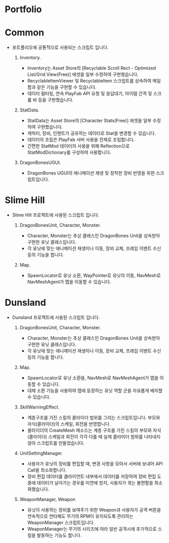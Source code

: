 # Portfolio

# Common
- 포트폴리오에 공통적으로 사용되는 스크립트 입니다.


  1. Inventory.
     - Inventory는 Asset Store의 [Recyclable Scroll Rect - Optimized List/Grid View(Free)] 에셋을 일부 수정하여 구현했습니다.
     - RecyclableItemViewer 및 RecyclableItem 스크립트를 상속하여 메일함과 같은 기능을 구현할 수 있습니다.
     - 데이터 필터링, 연속 PlayFab API 요청 및 응답대기, 아이템 간격 및 스크롤 바 등을 구현했습니다.


  2. StatData.
     - StatData는 Asset Store의 [Character Stats(Free)] 에셋을 일부 수정하여 구현했습니다.
     - 캐릭터, 장비, 인챈트가 공유하는 데이터로 Stat을 변경할 수 있습니다.
     - 데이터의 조립은 PlayFab 서버 사용을 전제로 조립합니다.
     - 간편한 StatMod 데이터의 사용을 위해 Reflection으로 StatModDictionary를 구성하여 사용합니다.


  3. DragonBonesUGUI.
     - DragonBones UGUI의 애니메이션 재생 및 장착한 장비 반영을 위한 스크립트입니다.


# Slime Hill
- Slime Hill 프로젝트에 사용된 스크립트 입니다.


  1. DragonBonesUnit, Character, Monster.
     - Character, Monster는 추상 클래스인 DragonBones Unit을 상속받아 구현한 유닛 클래스입니다.
     - 각 유닛에 맞는 애니메이션 재생이나 이동, 장비 교체, 프레임 이벤트 수신 등의 기능을 합니다.


  2. Map.
     - SpawnLocator로 유닛 소환, WayPointer로 유닛의 이동, NavMesh로 NavMeshAgent가 맵을 이동할 수 있습니다.


# Dunsland
- Dunsland 프로젝트에 사용된 스크립트 입니다.


  1. DragonBonesUnit, Character, Monster.
     - Character, Monster는 추상 클래스인 DragonBones Unit을 상속받아 구현한 유닛 클래스입니다.
     - 각 유닛에 맞는 애니메이션 재생이나 이동, 장비 교체, 프레임 이벤트 수신 등의 기능을 합니다.


  2. Map.
     - SpawnLocator로 유닛 소환을, NavMesh로 NavMeshAgent가 맵을 이동할 수 있습니다.
     - 대체 소환 기능을 사용하여 맵에 등장하는 유닛 역할 군을 자유롭게 배치할 수 있습니다.


  3. SkillWarningEffect.
     - 계층구조를 가진 스킬의 콜라이더 범위를 그리는 스크립트입니다. 부모와 자식(콜라이더)의 스케일, 회전을 반영합니다.
     - 콜라이더의 CreateMesh 메소드는 계층 구조를 가진 스킬의 부모와 자식(콜라이더) 스케일과 회전이 각각 다를 때 실제 콜라이더 범위를 나타내지 않아 스크립트를 만들었습니다.


  4. UnitSettingManager.
     - 사용자가 유닛의 장비를 편집할 때, 변경 사항을 모아서 서버에 보내어 API Call을 최소화합니다.
     - 장비 편집 데이터를 클라이언트 내부에서 데이터를 저장하여 장비 편집 도중에 데이터가 날아가는 경우를 미연에 방지, 사용자가 겪는 불편함을 최소화했습니다.


  5. WeaponManager, Weapon
     - 유닛이 사용하는 장비를 보여주기 위한 Weapon과 사용자가 공격 버튼을 연속적으로 연타해도 무기의 RPM이 유지되도록 관리하는 WeaponManager 스크립트입니다.
     - WeaponManager는 무기의 시리즈에 따라 일반 공격시에 추가적으로 스킬을 발동하는 기능도 합니다.
